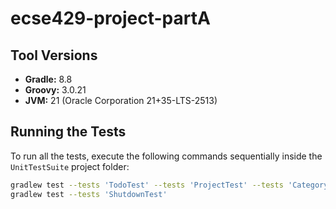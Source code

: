 # ecse429-project-partA

## Tool Versions
- **Gradle:** 8.8
- **Groovy:** 3.0.21
- **JVM:** 21 (Oracle Corporation 21+35-LTS-2513)

## Running the Tests

To run all the tests, execute the following commands sequentially inside the `UnitTestSuite` project folder:

```bash
gradlew test --tests 'TodoTest' --tests 'ProjectTest' --tests 'CategoryTest'
gradlew test --tests 'ShutdownTest'

